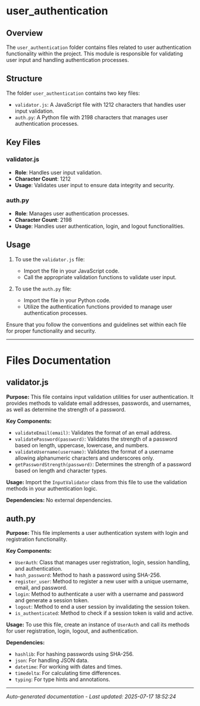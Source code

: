 # user_authentication

## Overview
The `user_authentication` folder contains files related to user authentication functionality within the project. This module is responsible for validating user input and handling authentication processes.

## Structure
The folder `user_authentication` contains two key files:
- `validator.js`: A JavaScript file with 1212 characters that handles user input validation.
- `auth.py`: A Python file with 2198 characters that manages user authentication processes.

## Key Files
### validator.js
- **Role**: Handles user input validation.
- **Character Count**: 1212
- **Usage**: Validates user input to ensure data integrity and security.

### auth.py
- **Role**: Manages user authentication processes.
- **Character Count**: 2198
- **Usage**: Handles user authentication, login, and logout functionalities.

## Usage
1. To use the `validator.js` file:
   - Import the file in your JavaScript code.
   - Call the appropriate validation functions to validate user input.

2. To use the `auth.py` file:
   - Import the file in your Python code.
   - Utilize the authentication functions provided to manage user authentication processes.

Ensure that you follow the conventions and guidelines set within each file for proper functionality and security.

---

# Files Documentation

## validator.js

**Purpose:** This file contains input validation utilities for user authentication. It provides methods to validate email addresses, passwords, and usernames, as well as determine the strength of a password.

**Key Components:**
- `validateEmail(email)`: Validates the format of an email address.
- `validatePassword(password)`: Validates the strength of a password based on length, uppercase, lowercase, and numbers.
- `validateUsername(username)`: Validates the format of a username allowing alphanumeric characters and underscores only.
- `getPasswordStrength(password)`: Determines the strength of a password based on length and character types.

**Usage:** Import the `InputValidator` class from this file to use the validation methods in your authentication logic.

**Dependencies:** No external dependencies.

## auth.py

**Purpose:** This file implements a user authentication system with login and registration functionality.

**Key Components:**
- `UserAuth`: Class that manages user registration, login, session handling, and authentication.
- `hash_password`: Method to hash a password using SHA-256.
- `register_user`: Method to register a new user with a unique username, email, and password.
- `login`: Method to authenticate a user with a username and password and generate a session token.
- `logout`: Method to end a user session by invalidating the session token.
- `is_authenticated`: Method to check if a session token is valid and active.

**Usage:** To use this file, create an instance of `UserAuth` and call its methods for user registration, login, logout, and authentication.

**Dependencies:** 
- `hashlib`: For hashing passwords using SHA-256.
- `json`: For handling JSON data.
- `datetime`: For working with dates and times.
- `timedelta`: For calculating time differences.
- `typing`: For type hints and annotations.

---
*Auto-generated documentation - Last updated: 2025-07-17 18:52:24*

